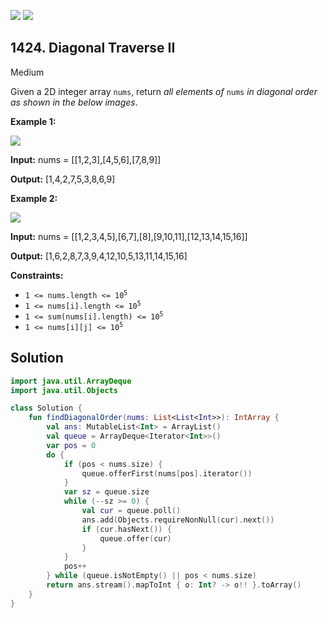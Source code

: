 [![](https://img.shields.io/github/stars/javadev/LeetCode-in-Kotlin?label=Stars&style=flat-square)](https://github.com/javadev/LeetCode-in-Kotlin)
[![](https://img.shields.io/github/forks/javadev/LeetCode-in-Kotlin?label=Fork%20me%20on%20GitHub%20&style=flat-square)](https://github.com/javadev/LeetCode-in-Kotlin/fork)

## 1424\. Diagonal Traverse II

Medium

Given a 2D integer array `nums`, return _all elements of_ `nums` _in diagonal order as shown in the below images_.

**Example 1:**

![](https://assets.leetcode.com/uploads/2020/04/08/sample_1_1784.png)

**Input:** nums = \[\[1,2,3],[4,5,6],[7,8,9]]

**Output:** [1,4,2,7,5,3,8,6,9]

**Example 2:**

![](https://assets.leetcode.com/uploads/2020/04/08/sample_2_1784.png)

**Input:** nums = \[\[1,2,3,4,5],[6,7],[8],[9,10,11],[12,13,14,15,16]]

**Output:** [1,6,2,8,7,3,9,4,12,10,5,13,11,14,15,16]

**Constraints:**

*   <code>1 <= nums.length <= 10<sup>5</sup></code>
*   <code>1 <= nums[i].length <= 10<sup>5</sup></code>
*   <code>1 <= sum(nums[i].length) <= 10<sup>5</sup></code>
*   <code>1 <= nums[i][j] <= 10<sup>5</sup></code>

## Solution

```kotlin
import java.util.ArrayDeque
import java.util.Objects

class Solution {
    fun findDiagonalOrder(nums: List<List<Int>>): IntArray {
        val ans: MutableList<Int> = ArrayList()
        val queue = ArrayDeque<Iterator<Int>>()
        var pos = 0
        do {
            if (pos < nums.size) {
                queue.offerFirst(nums[pos].iterator())
            }
            var sz = queue.size
            while (--sz >= 0) {
                val cur = queue.poll()
                ans.add(Objects.requireNonNull(cur).next())
                if (cur.hasNext()) {
                    queue.offer(cur)
                }
            }
            pos++
        } while (queue.isNotEmpty() || pos < nums.size)
        return ans.stream().mapToInt { o: Int? -> o!! }.toArray()
    }
}
```